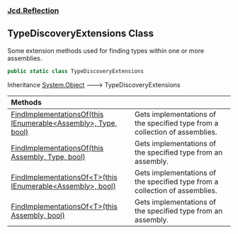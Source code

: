 ### [Jcd.Reflection](Jcd.Reflection.md 'Jcd.Reflection')

## TypeDiscoveryExtensions Class

Some extension methods used for finding types within one or more assemblies.

```csharp
public static class TypeDiscoveryExtensions
```

Inheritance [System.Object](https://docs.microsoft.com/en-us/dotnet/api/System.Object 'System.Object') &#129106; TypeDiscoveryExtensions

| Methods | |
| :--- | :--- |
| [FindImplementationsOf(this IEnumerable&lt;Assembly&gt;, Type, bool)](TypeDiscoveryExtensions.FindImplementationsOf.3RmCyofz6c+Tzo32LkV1pw.md 'Jcd.Reflection.TypeDiscoveryExtensions.FindImplementationsOf(this System.Collections.Generic.IEnumerable<System.Reflection.Assembly>, System.Type, bool)') | Gets implementations of the specified type from a collection of assemblies. |
| [FindImplementationsOf(this Assembly, Type, bool)](TypeDiscoveryExtensions.FindImplementationsOf.R3VhT91dxhl7EJJKf9h+tg.md 'Jcd.Reflection.TypeDiscoveryExtensions.FindImplementationsOf(this System.Reflection.Assembly, System.Type, bool)') | Gets implementations of the specified type from an assembly. |
| [FindImplementationsOf&lt;T&gt;(this IEnumerable&lt;Assembly&gt;, bool)](TypeDiscoveryExtensions.FindImplementationsOf.fsRoaGQ6gC5JhZ5e6N4tqg.md 'Jcd.Reflection.TypeDiscoveryExtensions.FindImplementationsOf<T>(this System.Collections.Generic.IEnumerable<System.Reflection.Assembly>, bool)') | Gets implementations of the specified type from a collection of assemblies. |
| [FindImplementationsOf&lt;T&gt;(this Assembly, bool)](TypeDiscoveryExtensions.FindImplementationsOf.GgFq2UvQrazCNpjRncEQ9Q.md 'Jcd.Reflection.TypeDiscoveryExtensions.FindImplementationsOf<T>(this System.Reflection.Assembly, bool)') | Gets implementations of the specified type from an assembly. |
